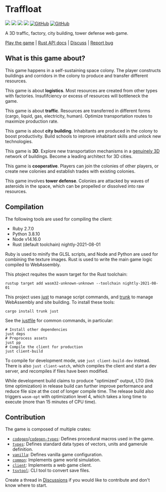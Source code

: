# Traffloat

[![](https://github.com/traffloat/traffloat/actions/workflows/ci.yml/badge.svg?branch=master)](https://github.com/traffloat/traffloat/actions/workflows/ci.yml)
[![](https://github.com/traffloat/traffloat/actions/workflows/client.yml/badge.svg?branch=master)](https://traffloat.github.io/master)
[![](https://github.com/traffloat/traffloat/actions/workflows/docs.yml/badge.svg?branch=master)](https://traffloat.github.io/api/master/traffloat)
[![](http://img.shields.io/badge/tech-stack-0690fa.svg?style=flat)](https://stackshare.io/sof3/traffloat)
[![GitHub](https://img.shields.io/github/last-commit/traffloat/traffloat)](https://github.com/traffloat/traffloat)
[![GitHub](https://img.shields.io/github/stars/traffloat/traffloat?style=social)](https://github.com/traffloat/traffloat)

A 3D traffic, factory, city building, tower defense web game.

[Play the game](https://traffloat.github.io/master/) \|
[Rust API docs](https://traffloat.github.io/api/master/) \|
[Discuss](https://github.com/traffloat/traffloat/discussions) \|
[Report bug](https://github.com/traffloat/traffloat/issues)

## What is this game about?
This game happens in a self-sustaining space colony.
The player constructs buildings and corridors in the colony
to produce and transfer different resources.

This game is about **logistics**.
Most resources are created from other types with factories.
Insufifciency or excess of resources will bottleneck the game.

This game is about **traffic**.
Resources are transferred in different forms (cargo, liquid, gas, electricity, human).
Optimize transportation routes to maximize production rate.

This game is about **city building**.
Inhabitants are produced in the colony to boost productivity.
Build schools to improve inhabitant skills and unlock new technologies.

This game is **3D**.
Explore new transportation mechanisms in a
[genuinely 3D][tvtropes-2d-space] network of buildings.
Become a leading architect for 3D cities.

  [tvtropes-2d-space]: https://tvtropes.org/pmwiki/pmwiki.php/Main/TwoDSpace

This game is **cooperative**.
Players can join the colonies of other players,
or create new colonies and establish trades with existing colonies.

This game involves **tower defense**.
Colonies are attacked by waves of asteroids in the space,
which can be propelled or dissolved into raw resources.

## Compilation
The following tools are used for compiling the client:

- Ruby 2.7.0
- Python 3.8.10
- Node v14.16.0
- Rust (default toolchain) nightly-2021-08-01

Ruby is used to minify the GLSL scripts,
and Node and Python are used for combining the texture images.
Rust is used to write the main game logic compiled to WebAssembly.

This ptoject requites the wasm target for the Rust toolchain:

```shell
rustup target add wasm32-unknown-unknown --toolchain nightly-2021-08-01
```

This project uses [just](https://github.com/casey/just)
to manage script commands,
and [trunk](https://github.com/thedood/trunk)
to manage WebAssembly and site building.
To install these tools:

```shell
cargo install trunk just
```

See the [justfile](justfile) for common commands, in particular:

```shell
# Install other dependencies
just deps
# Preprocess assets
just pp
# Compile the client for production
just client-build
```

To compile for development mode, use `just client-build-dev` instead.
There is also `just client-watch`,
which compiles the client and start a dev server,
and recompiles if files have been modified.

While development build claims to produce "optimized" output,
LTO (link time optimization) in release build
can further improve performance and reduce file size
at the cost of longer compile time.
The release build also triggers `wasm-opt`
with optimization level 4, which takes a long time to execute
(more than 15 minutes of CPU time).

## Contribution
The game is composed of multiple crates:

- [`codegen`](./codegen)/[`codegen-types`](./codegen-types): Defines procedural macros used in the game.
- [`types`](./types): Defines standard data types of vectors, units and gamerule definition.
- [`vanilla`](./vanilla): Defines vanilla game configuration.
- [`common`](./common): Implements game world simulation.
- [`client`](./client): Implements a web game client.
- [`tsvtool`](./tsvtool): CLI tool to convert save files.

Create a thread in [Discussions](https://github.com/traffloat/traffloat/discussions)
if you would like to contribute and don't know where to start.
